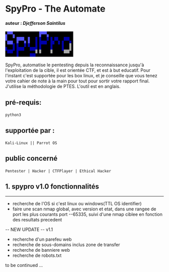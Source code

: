 # SpyPro - The Automate
#### auteur : *Djefferson Saintilus*
![image](./bannerOfficial.svg)

SpyPro, automatise le pentesting depuis la reconnaissance jusqu'à l'exploitation
de la cible, il est orientée CTF, et est à but educatif. Pour l'instant c'est supportée 
pour les box linux, et je conseille que vous tenez votre cahier de note à la main pour tout 
pour sortir votre rapport final. J'utilise la méthodologie de PTES. L'outil est en anglais.

 ## pré-requis: 
`python3`

## supportée par :
`Kali-Linux || Parrot OS`

## public concerné
`Pentester | Hacker | CTFPlayer | Ethical Hacker`


## 1. spypro v1.0 fonctionnalités
_______________________________________________________
- recherche de l'OS si c'est linux ou windows(TTL OS identifier)
- faire une scan nmap global, avec version et etat, dans une rangee de port les plus courants
port --65335, suivi d'une nmap ciblee en fonction des resultats precedent

-- NEW UPDATE -- v1.1
- recherche d'un parefeu web
- recherche de sous-domains inclus zone de transfer
- recherche de banniere web 
- recherche de robots.txt 

to be continued ...
